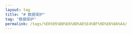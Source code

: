 ```yaml
---
layout: tag
title: "# 数据保护"
tag: "数据保护"
permalink: /tags/%E6%95%B0%E6%8D%AE%E4%BF%9D%E6%8A%A4/
---
```

